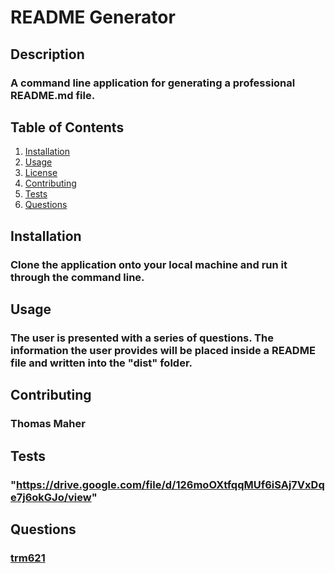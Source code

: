 # README Generator
  ## Description
  ### A command line application for generating a professional README.md file.
  ## Table of Contents
  1. <a href="#installation">Installation</a>
  2. <a href="#usage">Usage</a>
  3. <a href="#license">License</a>
  4. <a href="#contributing">Contributing</a>
  5. <a href="#tests">Tests</a>
  6. <a href="#questions">Questions</a>
  ## Installation
  ### Clone the application onto your local machine and run it through the command line.
  ## Usage
  ### The user is presented with a series of questions. The information the user provides will be placed inside a README file and written into the "dist" folder.
  ## Contributing
  ### Thomas Maher
  ## Tests
  ### "https://drive.google.com/file/d/126moOXtfqqMUf6iSAj7VxDqe7j6okGJo/view"
  ## Questions
  ### <a href="https://www.github.com/trm621">trm621</a>
